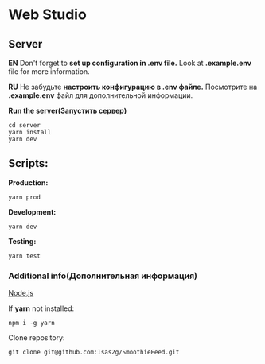 # Web Studio

## Server

**EN** Don't forget to **set up configuration in .env file.** Look at **.example.env** file for more information.

**RU** Не забудьте **настроить конфигурацию в .env файле.** Посмотрите на **.example.env** файл для дополнительной информации.

**Run the server(Запустить сервер)**

```
cd server
yarn install
yarn dev
```

## **Scripts:**

**Production:**

```
yarn prod
```

**Development:**

```
yarn dev
```

**Testing:**

```
yarn test
```

### Additional info(Дополнительная информация)

[Node.js](https://nodejs.org/en/download/)

If **yarn** not installed:

```
npm i -g yarn
```

Clone repository:

```
git clone git@github.com:Isas2g/SmoothieFeed.git
```
